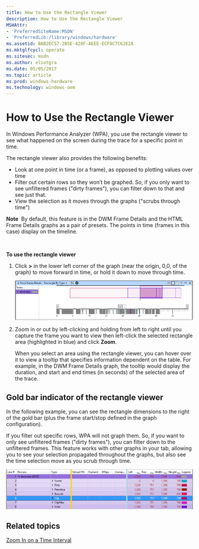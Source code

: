 ```yaml
---
title: How to Use the Rectangle Viewer
description: How to Use the Rectangle Viewer
MSHAttr:
- 'PreferredSiteName:MSDN'
- 'PreferredLib:/library/windows/hardware'
ms.assetid: BAB2EC57-2B5E-428F-AEEE-ECF8C7C62E2A
ms.mktglfcycl: operate
ms.sitesec: msdn
ms.author: eliotgra
ms.date: 05/05/2017
ms.topic: article
ms.prod: windows-hardware
ms.technology: windows-oem
---
```


# How to Use the Rectangle Viewer


In Windows Performance Analyzer (WPA), you use the rectangle viewer to see what happened on the screen during the trace for a specific point in time.

The rectangle viewer also provides the following benefits:

-   Look at one point in time (or a frame), as opposed to plotting values over time
-   Filter out certain rows so they won’t be graphed. So, if you only want to see unfiltered frames ("dirty frames"), you can filter down to that and see just that.
-   View the selection as it moves through the graphs ("scrubs through time")

**Note**  By default, this feature is in the DWM Frame Details and the HTML Frame Details graphs as a pair of presets. The points in time (frames in this case) display on the timeline.

 

**To use the rectangle viewer**

1.  Click **&gt;** in the lower left corner of the graph (near the origin, 0,0, of the graph) to move forward in time, or hold it down to move through time.

    ![Screenshot of rectangle viewer.](images/rectangle-viewer.png)

2.  Zoom in or out by left-clicking and holding from left to right until you capture the frame you want to view then left-click the selected rectangle area (highlighted in blue) and click **Zoom**.

    When you select an area using the rectangle viewer, you can hover over it to view a tooltip that specifies information dependent on the table. For example, in the DWM Frame Details graph, the tooltip would display the duration, and start and end times (in seconds) of the selected area of the trace.

## Gold bar indicator of the rectangle viewer


In the following example, you can see the rectangle dimensions to the right of the gold bar (plus the frame start/stop defined in the graph configuration).

If you filter out specific rows, WPA will not graph them. So, if you want to only see unfiltered frames ("dirty frames"), you can filter down to the unfiltered frames. This feature works with other graphs in your tab, allowing you to see your selection propagated throughout the graphs, but also see the time selection move as you scrub through time.

![Screenshot of rectangle viewer with gold bar indicator highlighted.](images/rectangle-viewer-gold-indicator.png)

## Related topics


[Zoom In on a Time Interval](zoom-in-on-a-time-interval.md)

 

 







